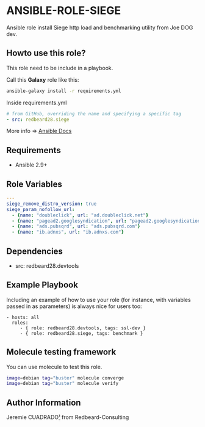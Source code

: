 ANSIBLE-ROLE-SIEGE
==================

Ansible role install Siege http load and benchmarking utility from Joe DOG dev.


## Howto use this role?
This role need to be include in a playbook. 

Call this **Galaxy** role  like this:

````bash
ansible-galaxy install -r requirements.yml 
````

Inside requirements.yml
````yaml
# from GitHub, overriding the name and specifying a specific tag
- src: redbeard28.siege
````

More info => [Ansible Docs](https://docs.ansible.com/ansible-container/roles/access.html)

## Requirements

 * Ansible 2.9+


Role Variables
--------------

```yaml
---
siege_remove_distro_version: true
siege_param_nofollow_url:
  - {name: "doubleclick", url: "ad.doubleclick.net"}
  - {name: "pagead2.googlesyndication", url: "pagead2.googlesyndication.com"}
  - {name: "ads.pubsqrd", url: "ads.pubsqrd.com"}
  - {name: "ib.adnxs", url: "ib.adnxs.com"}
```

Dependencies
------------

- src: redbeard28.devtools

Example Playbook
----------------

Including an example of how to use your role (for instance, with variables passed in as parameters) is always nice for users too:

    - hosts: all
      roles:
         - { role: redbeard28.devtools, tags: ssl-dev }
         - { role: redbeard28.siege, tags: benchmark }


Molecule testing framework
--------------------------

You can use molecule to test this role.
```bash
image=debian tag="buster" molecule converge 
image=debian tag="buster" molecule verify 
```

Author Information
------------------

Jeremie CUADRADO[¹](mailto:info@redbeard-consulting.fr) from Redbeard-Consulting
